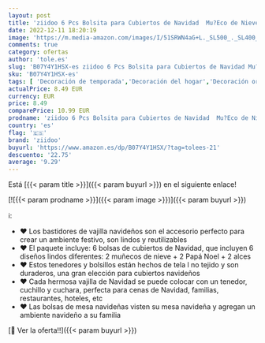 ```yaml
---
layout: post
title: 'ziidoo 6 Pcs Bolsita para Cubiertos de Navidad  Mu?Eco de Nieve de Alces de Santa Claus  Decoraci¨®n de Mesa'
date: 2022-12-11 18:20:19
image: 'https://m.media-amazon.com/images/I/51SRWN4aG+L._SL500_._SL400_.jpg'
comments: true
category: ofertas
author: 'tole.es'
slug: 'B07Y4Y1HSX-es ziidoo 6 Pcs Bolsita para Cubiertos de Navidad Mu?Eco de...'
sku: 'B07Y4Y1HSX-es'
tags: [ 'Decoración de temporada','Decoración del hogar','Decoración original para navidad','Hogar y cocina','navidad','ziidoo','🇪🇸', ]
actualPrice: 8.49 EUR
currency: EUR
price: 8.49
comparePrice: 10.99 EUR
prodname: 'ziidoo 6 Pcs Bolsita para Cubiertos de Navidad  Mu?Eco de Nieve de Alces de Santa Claus  Decoraci¨®n de Mesa'
country: 'es'
flag: '🇪🇸'
brand: 'ziidoo'
buyurl: 'https://www.amazon.es/dp/B07Y4Y1HSX/?tag=tolees-21'
descuento: '22.75'
average: '9.29'
---
```


Está [{{< param title >}}]({{< param buyurl >}}) en el siguiente enlace!

[![{{< param prodname >}}]({{< param image >}})]({{< param buyurl >}})

ℹ️:

- ♥ Los bastidores de vajilla navideños son el accesorio perfecto para crear un ambiente festivo, son lindos y reutilizables
- ♥ El paquete incluye: 6 bolsas de cubiertos de Navidad, que incluyen 6 diseños lindos diferentes: 2 muñecos de nieve + 2 Papá Noel + 2 alces
- ♥ Estos tenedores y bolsillos están hechos de tela l no tejido y son duraderos, una gran elección para cubiertos navideños
- ♥ Cada hermosa vajilla de Navidad se puede colocar con un tenedor, cuchillo y cuchara, perfecta para cenas de Navidad, familias, restaurantes, hoteles, etc
- ♥ Las bolsas de mesa navideñas visten su mesa navideña y agregan un ambiente navideño a su familia

[🛒 Ver la oferta!!]({{< param buyurl >}})
